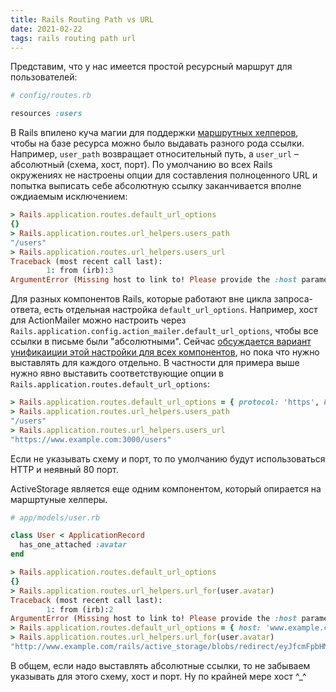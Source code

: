 ```yaml
---
title: Rails Routing Path vs URL
date: 2021-02-22
tags: rails routing path url
---
```


Представим, что у нас имеется простой ресурсный маршрут для пользователей:

```ruby
# config/routes.rb

resources :users
```

В Rails впилено куча магии для поддержки [маршрутных хелперов](https://guides.rubyonrails.org/routing.html#path-and-url-helpers), чтобы на базе ресурса можно было выдавать разного рода ссылки. Например, `user_path` возвращает относительный путь, а `user_url`  – абсолютный (схема, хост, порт). По умолчанию во всех Rails окружениях не настроены опции для составления полноценного URL и попытка выписать себе абсолютную ссылку заканчивается вполне ождиаемым исключением:

```ruby
> Rails.application.routes.default_url_options
{}
> Rails.application.routes.url_helpers.users_path
"/users"
> Rails.application.routes.url_helpers.users_url
Traceback (most recent call last):
        1: from (irb):3
ArgumentError (Missing host to link to! Please provide the :host parameter, set default_url_options[:host], or set :only_path to true)
```

Для разных компонентов Rails, которые работают вне цикла запроса-ответа, есть отдельная настройка `default_url_options`. Например, хост для ActionMailer можно настроить через `Rails.application.config.action_mailer.default_url_options`, чтобы все ссылки в письме были "абсолютными". Сейчас [обсуждается вариант унификаиции этой настройки для всех компонентов](https://github.com/rails/rails/issues/39566), но пока что нужно выставлять для каждого отдельно. В частности для примера выше нужно явно выставить соответствующие опции в `Rails.application.routes.default_url_options`:

```ruby
> Rails.application.routes.default_url_options = { protocol: 'https', host: 'www.example.com', port: 3000 }
> Rails.application.routes.url_helpers.users_path
"/users"
> Rails.application.routes.url_helpers.users_url
"https://www.example.com:3000/users"
```

Если не указывать схему и порт, то по умолчанию будут использоваться HTTP и неявный 80 порт.

ActiveStorage является еще одним компонентом, который опирается на маршртуные хелперы.

```ruby
# app/models/user.rb

class User < ApplicationRecord
  has_one_attached :avatar
end
```

```ruby
> Rails.application.routes.default_url_options
{}
> Rails.application.routes.url_helpers.url_for(user.avatar)
Traceback (most recent call last):
        1: from (irb):2
ArgumentError (Missing host to link to! Please provide the :host parameter, set default_url_options[:host], or set :only_path to true)
> Rails.application.routes.default_url_options = { host: 'www.example.com' }
> Rails.application.routes.url_helpers.url_for(user.avatar)
"http://www.example.com/rails/active_storage/blobs/redirect/eyJfcmFpbHMiOnsibWVzc2FnZSI6IkJBaHBEQT09IiwiZXhwIjpudWxsLCJwdXIiOiJibG9iX2lkIn19--ba7683b438ba5be31fac57cba6385b2e15cde4db/headspace.png"
```

В общем, если надо выставлять абсолютные ссылки, то не забываем указывать для этого схему, хост и порт. Ну по крайней мере хост ^_^

